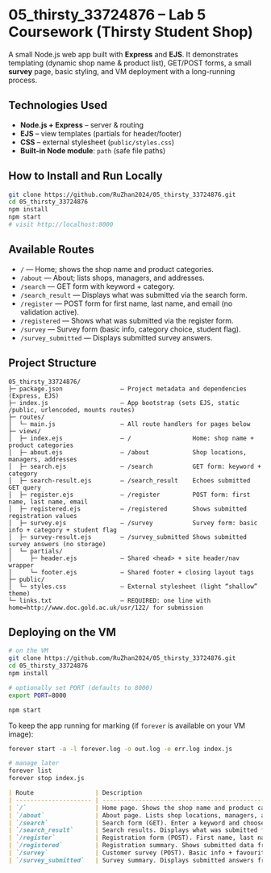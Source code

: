 
# 05_thirsty_33724876 – Lab 5 Coursework (Thirsty Student Shop)

A small Node.js web app built with **Express** and **EJS**. It demonstrates templating (dynamic shop name & product list), GET/POST forms, a small **survey** page, basic styling, and VM deployment with a long-running process.


## Technologies Used

- **Node.js + Express** – server & routing  
- **EJS** – view templates (partials for header/footer)  
- **CSS** – external stylesheet (`public/styles.css`)  
- **Built-in Node module**: `path` (safe file paths)

## How to Install and Run Locally

```bash
git clone https://github.com/RuZhan2024/05_thirsty_33724876.git
cd 05_thirsty_33724876
npm install
npm start
# visit http://localhost:8000
````

## Available Routes

* `/` — Home; shows the shop name and product categories.
* `/about` — About; lists shops, managers, and addresses.
* `/search` — GET form with keyword + category.
* `/search_result` — Displays what was submitted via the search form.
* `/register` — POST form for first name, last name, and email (no validation active).
* `/registered` — Shows what was submitted via the register form.
* `/survey` — Survey form (basic info, category choice, student flag).
* `/survey_submitted` — Displays submitted survey answers.


## Project Structure

```text
05_thirsty_33724876/
├─ package.json                — Project metadata and dependencies (Express, EJS)
├─ index.js                    — App bootstrap (sets EJS, static /public, urlencoded, mounts routes)
├─ routes/
│  └─ main.js                  — All route handlers for pages below
├─ views/
│  ├─ index.ejs                — /                 Home: shop name + product categories
│  ├─ about.ejs                — /about            Shop locations, managers, addresses
│  ├─ search.ejs               — /search           GET form: keyword + category
│  ├─ search-result.ejs        — /search_result    Echoes submitted GET query
│  ├─ register.ejs             — /register         POST form: first name, last name, email
│  ├─ registered.ejs           — /registered       Shows submitted registration values
│  ├─ survey.ejs               — /survey           Survey form: basic info + category + student flag
│  ├─ survey-result.ejs        — /survey_submitted Shows submitted survey answers (no storage)
│  └─ partials/
│     ├─ header.ejs            — Shared <head> + site header/nav wrapper
│     └─ footer.ejs            — Shared footer + closing layout tags
├─ public/
│  └─ styles.css               — External stylesheet (light “shallow” theme)
└─ links.txt                   — REQUIRED: one line with home=http://www.doc.gold.ac.uk/usr/122/ for submission
```


## Deploying on the VM

```bash
# on the VM
git clone https://github.com/RuZhan2024/05_thirsty_33724876.git
cd 05_thirsty_33724876
npm install

# optionally set PORT (defaults to 8000)
export PORT=8000

npm start
```

To keep the app running for marking (if `forever` is available on your VM image):

```bash
forever start -a -l forever.log -o out.log -e err.log index.js

# manage later
forever list
forever stop index.js
```

```markdown
| Route                 | Description                                                        | URL                                                                                                                      |
| --------------------- | ------------------------------------------------------------------ | ------------------------------------------------------------------------------------------------------------------------ |
| `/`                   | Home page. Shows the shop name and product categories.            | http://www.doc.gold.ac.uk/usr/122/                                                                                       |
| `/about`              | About page. Lists shop locations, managers, and addresses.        | http://www.doc.gold.ac.uk/usr/122/about                                                                                  |
| `/search`             | Search form (GET). Enter a keyword and choose a category.         | http://www.doc.gold.ac.uk/usr/122/search                                                                                 |
| `/search_result`      | Search results. Displays what was submitted from `/search`.       | http://www.doc.gold.ac.uk/usr/122/search_result                                                                          |
| `/register`           | Registration form (POST). First name, last name, email.           | http://www.doc.gold.ac.uk/usr/122/register                                                                               |
| `/registered`         | Registration summary. Shows submitted data from `/register`.      | http://www.doc.gold.ac.uk/usr/122/registered                                                                             |
| `/survey`             | Customer survey (POST). Basic info + favourite category + student | http://www.doc.gold.ac.uk/usr/122/survey                                                                                 |
| `/survey_submitted`   | Survey summary. Displays submitted answers from `/survey`.        | http://www.doc.gold.ac.uk/usr/122/survey_submitted                                                                       |
```
